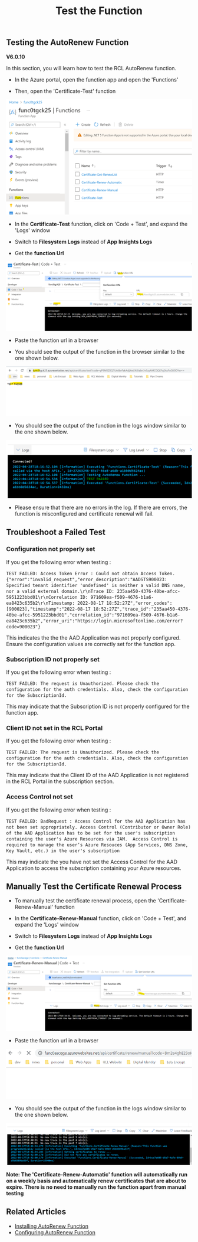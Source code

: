 ﻿---
title: Test the Function
description: Testing the RCL AutoRenew Function
parent: RCL AutoRenew Function
nav_order: 3
---

## Testing the AutoRenew Function
**V6.0.10**

In this section, you will learn how to test the RCL AutoRenew function. 

- In the Azure portal, open the function app and open the 'Functions'

- Then, open the 'Certificate-Test' function

![install](../images/autorenew_test/func.PNG)

- In the **Certificate-Test** function, click on 'Code + Test', and expand the 'Logs' window

- Switch to **Filesystem Logs** instead of **App Insights Logs**

- Get the **function Url**

![install](../images/autorenew_test/func2.PNG)

- Paste the function url in a browser

- You should see the output of the function in the browser similar to the one shown below. 

![install](../images/autorenew_test/func3.PNG)

- You should see the output of the function in the logs window similar to the one shown below.

![install](../images/autorenew_test/func4.png)

- Please ensure that there are no errors in the log. If there are errors, the function is misconfigured and certificate renewal will fail.

## Troubleshoot a Failed Test

### Configuration not properly set

If you get the following error when testing :

```
TEST FAILED: Access Token Error : Could not obtain Access Token. {"error":"invalid_request","error_description":"AADSTS900023: Specified tenant identifier 'undefined' is neither a valid DNS name, nor a valid external domain.\r\nTrace ID: 235aa450-4376-40be-afcc-5951223bbd01\r\nCorrelation ID: 971609ea-f509-4676-b1a6-ea8423c635b2\r\nTimestamp: 2022-08-17 18:52:27Z","error_codes":[900023],"timestamp":"2022-08-17 18:52:27Z","trace_id":"235aa450-4376-40be-afcc-5951223bbd01","correlation_id":"971609ea-f509-4676-b1a6-ea8423c635b2","error_uri":"https://login.microsoftonline.com/error?code=900023"}
```

This indicates the the the AAD Application was not properly configured. Ensure the configuration values are correctly set for the function app.

### Subscription ID not properly set

If you get the following error when testing :

```
TEST FAILED: The request is Unauthorized. Please check the configuration for the auth credentials. Also, check the configuration for the SubscriptionId.
```

This may indicate that the Subscription ID is not properly configured for the function app.

### Client ID not set in the RCL Portal

If you get the following error when testing :

```
TEST FAILED: The request is Unauthorized. Please check the configuration for the auth credentials. Also, check the configuration for the SubscriptionId.
```

This may indicate that the Client ID of the AAD Application is not registered in the RCL Portal in the subscription section.

### Access Control not set

If you get the following error when testing :

```
TEST FAILED: BadRequest : Access Control for the AAD Application has not been set appropriately. Access Control (Contributor or Owner Role) of the AAD Application has to be set for the user's subscription containing the user's Azure Resources via IAM.  Access Control is required to manage the user’s Azure Resouces (App Services, DNS Zone, Key Vault, etc.) in the user's subscription
```

This may indicate the you have not set the Access Control for the AAD Application to access the subscription containing your Azure resources.


## Manually Test the Certificate Renewal Process

 - To manually test the certificate renewal process, open the 'Certificate-Renew-Manual' function

- In the **Certificate-Renew-Manual** function, click on 'Code + Test', and expand the 'Logs' window

- Switch to **Filesystem Logs** instead of **App Insights Logs**

- Get the **function Url**

![install](../images/autorenew_test/certificate-renew.PNG)


- Paste the function url in a browser

![install](../images/autorenew_test/certificate-renew-2.PNG)

- You should see the output of the function in the logs window similar to the one shown below.

![install](../images/autorenew_test/certificate-renew-3.png)


**Note: The 'Certificate-Renew-Automatic' function will automatically run on a weekly basis and automatically renew certificates that are about to expire. There is no need to manually run the function apart from manual testing**

## Related Articles

- [Installing AutoRenew Function](./installation.md)
- [Configuring AutoRenew Function](./configure.md)






